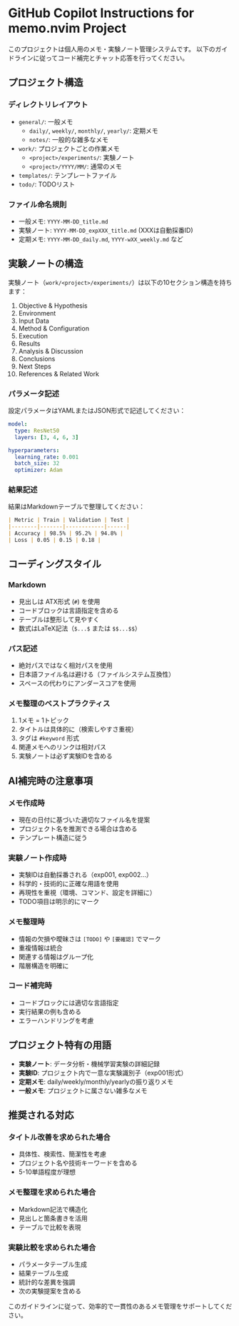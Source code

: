 # GitHub Copilot Instructions for memo.nvim Project

このプロジェクトは個人用のメモ・実験ノート管理システムです。
以下のガイドラインに従ってコード補完とチャット応答を行ってください。

## プロジェクト構造

### ディレクトリレイアウト
- `general/`: 一般メモ
  - `daily/`, `weekly/`, `monthly/`, `yearly/`: 定期メモ
  - `notes/`: 一般的な雑多なメモ
- `work/`: プロジェクトごとの作業メモ
  - `<project>/experiments/`: 実験ノート
  - `<project>/YYYY/MM/`: 通常のメモ
- `templates/`: テンプレートファイル
- `todo/`: TODOリスト

### ファイル命名規則
- 一般メモ: `YYYY-MM-DD_title.md`
- 実験ノート: `YYYY-MM-DD_expXXX_title.md` (XXXは自動採番ID)
- 定期メモ: `YYYY-MM-DD_daily.md`, `YYYY-wXX_weekly.md` など

## 実験ノートの構造

実験ノート（`work/<project>/experiments/`）は以下の10セクション構造を持ちます：

1. Objective & Hypothesis
2. Environment
3. Input Data
4. Method & Configuration
5. Execution
6. Results
7. Analysis & Discussion
8. Conclusions
9. Next Steps
10. References & Related Work

### パラメータ記述
設定パラメータはYAMLまたはJSON形式で記述してください：

```yaml
model:
  type: ResNet50
  layers: [3, 4, 6, 3]

hyperparameters:
  learning_rate: 0.001
  batch_size: 32
  optimizer: Adam
```

### 結果記述
結果はMarkdownテーブルで整理してください：

```markdown
| Metric | Train | Validation | Test |
|--------|-------|------------|------|
| Accuracy | 98.5% | 95.2% | 94.8% |
| Loss | 0.05 | 0.15 | 0.18 |
```

## コーディングスタイル

### Markdown
- 見出しは ATX形式 (`#`) を使用
- コードブロックは言語指定を含める
- テーブルは整形して見やすく
- 数式はLaTeX記法（`$...$` または `$$...$$`）

### パス記述
- 絶対パスではなく相対パスを使用
- 日本語ファイル名は避ける（ファイルシステム互換性）
- スペースの代わりにアンダースコアを使用

### メモ整理のベストプラクティス
1. 1メモ = 1トピック
2. タイトルは具体的に（検索しやすさ重視）
3. タグは `#keyword` 形式
4. 関連メモへのリンクは相対パス
5. 実験ノートは必ず実験IDを含める

## AI補完時の注意事項

### メモ作成時
- 現在の日付に基づいた適切なファイル名を提案
- プロジェクト名を推測できる場合は含める
- テンプレート構造に従う

### 実験ノート作成時
- 実験IDは自動採番される（exp001, exp002...）
- 科学的・技術的に正確な用語を使用
- 再現性を重視（環境、コマンド、設定を詳細に）
- TODO項目は明示的にマーク

### メモ整理時
- 情報の欠損や曖昧さは `[TODO]` や `[要確認]` でマーク
- 重複情報は統合
- 関連する情報はグループ化
- 階層構造を明確に

### コード補完時
- コードブロックには適切な言語指定
- 実行結果の例も含める
- エラーハンドリングを考慮

## プロジェクト特有の用語

- **実験ノート**: データ分析・機械学習実験の詳細記録
- **実験ID**: プロジェクト内で一意な実験識別子（exp001形式）
- **定期メモ**: daily/weekly/monthly/yearlyの振り返りメモ
- **一般メモ**: プロジェクトに属さない雑多なメモ

## 推奨される対応

### タイトル改善を求められた場合
- 具体性、検索性、簡潔性を考慮
- プロジェクト名や技術キーワードを含める
- 5-10単語程度が理想

### メモ整理を求められた場合
- Markdown記法で構造化
- 見出しと箇条書きを活用
- テーブルで比較を表現

### 実験比較を求められた場合
- パラメータテーブル生成
- 結果テーブル生成
- 統計的な差異を強調
- 次の実験提案を含める

このガイドラインに従って、効率的で一貫性のあるメモ管理をサポートしてください。
